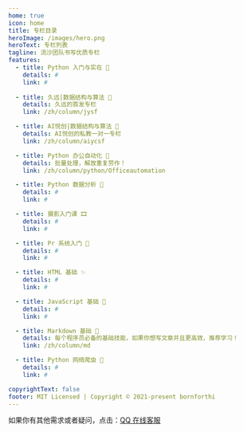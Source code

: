 ```yaml
---
home: true
icon: home
title: 专栏目录
heroImage: /images/hero.png
heroText: 专栏列表
tagline: 流沙团队书写优质专栏
features:
  - title: Python 入门与实在 🧰
    details: #
    link: #
  
  - title: 久远|数据结构与算法 🎇
    details: 久远的首发专栏
    link: /zh/column/jysf

  - title: AI悦创|数据结构与算法 🎡
    details: AI悦创的私教一对一专栏
    link: /zh/column/aiycsf

  - title: Python 办公自动化 🎉
    details: 批量处理，解放重复劳作！
    link: /zh/column/python/Officeautomation

  - title: Python 数据分析 💬
    details: #
    link: #

  - title: 摄影入门课 🎞
    details: #
    link: #

  - title: Pr 系统入门 🌙
    details: #
    link: #

  - title: HTML 基础 ✨
    details: #
    link: #

  - title: JavaScript 基础 🎑
    details: #
    link: #

  - title: Markdown 基础 🎡
    details: 每个程序员必备的基础技能，如果你想写文章并且更高效，推荐学习！
    link: /zh/column/md

  - title: Python 网络爬虫 🧩
    details: #
    link: #

copyrightText: false
footer: MIT Licensed | Copyright © 2021-present bornforthi
---
```




如果你有其他需求或者疑问，点击：[QQ 在线客服](http://wpa.qq.com/msgrd?v=3&uin=1432803776&site=qq&menu=yes)

